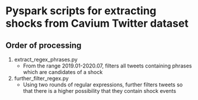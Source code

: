 # Pyspark scripts for extracting shocks from Cavium Twitter dataset

## Order of processing
1. extract_regex_phrases.py
    - From the range 2019.01-2020.07, filters all tweets containing phrases which are candidates of a shock
2. further_filter_regex.py
    - Using two rounds of regular expressions, further filters tweets so that there is a higher possibility that they contain shock events